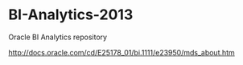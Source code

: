 BI-Analytics-2013
=================

Oracle BI Analytics repository

http://docs.oracle.com/cd/E25178_01/bi.1111/e23950/mds_about.htm
